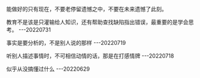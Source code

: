 
能做好的只有现在，不要老停留遗憾之中，不要在未来遗憾了此刻。

教育不是该是只灌输给人知识，还有帮助查找缺陷指出错误，最重要的是学会思考。 ---20220731

事实是要分析的，不是别人说的那样 ---20220719

听别人描述事情时，不可相信动情的话，那是在打感情牌 ---20220718

似乎从没搞懂过什么 ---20220629
